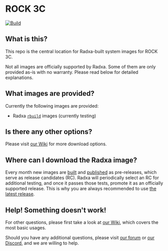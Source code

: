 # ROCK 3C
[![Build](https://github.com/radxa-build/rock-3c/workflows/Build/badge.svg)](https://github.com/radxa-build/rock-3c/actions/workflows/build.yml)

## What is this?

This repo is the central location for Radxa-built system images for ROCK 3C.

Not all images are officially supported by Radxa. Some of them are only provided as-is with no warranty. Please read below for detailed explanations.

## What images are provided?

Currently the following images are provided:
* Radxa [`rbuild`](https://github.com/radxa-repo/rbuild) images (currently testing)

## Is there any other options?

Please visit [our Wiki](https://wiki.radxa.com/Rock3/downloads) for more download options.

## Where can I download the Radxa image?

Every month new images are [built](https://github.com/radxa-build/rock-3c/actions/workflows/build.yml) and [published](https://github.com/radxa-build/rock-3c/releases) as pre-releases, which serve as release candidates (RC). Radxa will periodically select an RC for additional testing, and once it passes those tests, promote it as an officially supported release. This is why you are always recommended to use [the latest release](https://github.com/radxa-build/rock-3c/releases/latest).

## Help! Something doesn't work!

For other questions, please first take a look at [our Wiki](https://wiki.radxa.com/Rock3), which covers the most basic usages.

Should you have any additional questions, please visit [our forum](https://forum.radxa.com/) or [our Discord](https://rock.sh/go), and we are willing to help.
